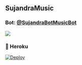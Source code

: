 <h2 align="centre">SujandraMusic</h2>

### Bot: [@SujandraBotMusicBot](https://t.me/SujandraBotMusicBot)

<b align="center">
  <img src="https://telegra.ph/file/e32b6e0ffec0534616d8e.jpg">
</B>

### 💜 Heroku

[![Deploy](https://www.herokucdn.com/deploy/button.svg)](https://heroku.com/deploy?template=https://github.com/Azmy20/Music-Man/tree/master)
